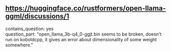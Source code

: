 ## https://huggingface.co/rustformers/open-llama-ggml/discussions/1

contains_question: yes  
question_part: "open_llama_3b-q4_0-ggjt.bin seems to be broken, doesn't run on koboldcpp, it gives an error about dimensionality of some weight somewhere."